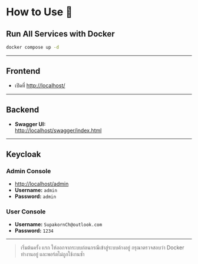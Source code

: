 # How to Use 🚀

## Run All Services with Docker

```bash
docker compose up -d
```

---

## Frontend

- เปิดที่ [http://localhost/](http://localhost/)

---

## Backend

- **Swagger UI:**  
  [http://localhost/swagger/index.html](http://localhost/swagger/index.html)

---

## Keycloak

### Admin Console

- [http://localhost/admin](http://localhost/admin)
- **Username:** `admin`
- **Password:** `admin`

### User Console

- **Username:** `SupakornCh@outlook.com`
- **Password:** `1234`

---
>เริ่มต้นครั้ง เเรก ให้ออกจากระบบก่อนกรณีเข้าสู่ระบบค้างอยู่
> กรุณาตรวจสอบว่า Docker ทำงานอยู่ และพอร์ตไม่ถูกใช้งานซ้ำ 
